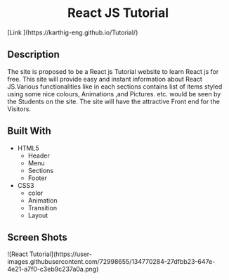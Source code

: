 
<h1 align="center">React JS Tutorial</h1>
[Link ](https://karthig-eng.github.io/Tutorial/)
<h2 >Description</h2>
<p aligh="justify">The site is proposed to be a React js Tutorial website to learn React js for free. This site will provide easy and instant information about React JS.Various functionalities like in each sections contains list of items styled using some nice colours, Animations ,and Pictures. etc. would be seen by the Students on the site. The site will have the attractive Front end for the Visitors.
<h2>Built With</h2>
<ul>
  <li>HTML5
     <ul>
       <li>Header</li>
       <li>Menu</li>
       <li>Sections</li>
       <li>Footer</li>
      </ul>
    </li>
  <li>CSS3
       <ul>
        <li>color</li>
       <li>Animation</li>
       <li>Transition</li>
       <li>Layout</li>
      </ul>
    </li>
  </ul>
<h2>Screen Shots</h2>
![React Tutorial](https://user-images.githubusercontent.com/72998655/134770284-27dfbb23-647e-4e21-a7f0-c3eb9c237a0a.png)

